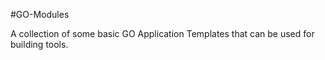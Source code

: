 #GO-Modules

A collection of some basic GO Application Templates that can be used for building tools.
